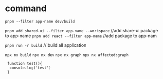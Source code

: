  # command

`pnpm --filter app-name dev/build`

`pnpm add shared-ui --filter app-name --workspace`   //add share-ui package to app-name
`pnpm add react --filter app-name`  //add package to app-nam

`pnpm run -r build`  // build all application

`npx nx build`
`npx nx dev`
`npx nx graph`
`npx nx affected:graph`


```
 function test(){
  console.log('test')
 }
```